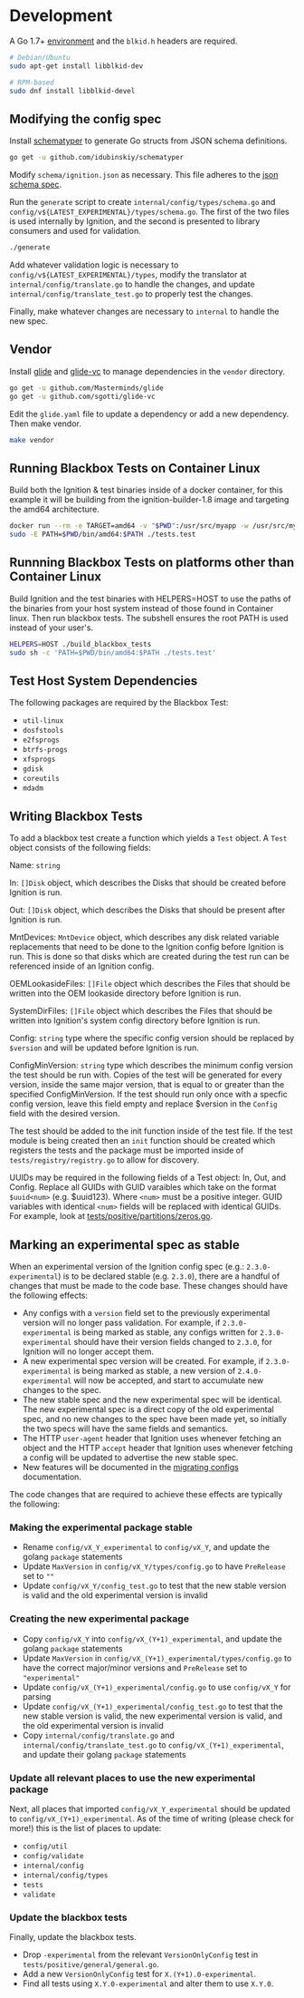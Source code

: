 # Development

A Go 1.7+ [environment](https://golang.org/doc/install) and the `blkid.h` headers are required.

```sh
# Debian/Ubuntu
sudo apt-get install libblkid-dev

# RPM-based
sudo dnf install libblkid-devel
```

## Modifying the config spec

Install [schematyper](https://github.com/idubinskiy/schematyper) to generate Go structs from JSON schema definitions.

```sh
go get -u github.com/idubinskiy/schematyper
```

Modify `schema/ignition.json` as necessary. This file adheres to the [json schema spec](http://json-schema.org/).

Run the `generate` script to create `internal/config/types/schema.go` and `config/v${LATEST_EXPERIMENTAL}/types/schema.go`. The first of the two files is used internally by Ignition, and the second is presented to library consumers and used for validation.

```sh
./generate
```

Add whatever validation logic is necessary to `config/v${LATEST_EXPERIMENTAL}/types`, modify the translator at `internal/config/translate.go` to handle the changes, and update `internal/config/translate_test.go` to properly test the changes.

Finally, make whatever changes are necessary to `internal` to handle the new spec.

## Vendor

Install [glide](https://github.com/Masterminds/glide) and [glide-vc](https://github.com/sgotti/glide-vc) to manage dependencies in the `vendor` directory.

```sh
go get -u github.com/Masterminds/glide
go get -u github.com/sgotti/glide-vc
```

Edit the `glide.yaml` file to update a dependency or add a new dependency. Then make vendor.

```sh
make vendor
```

## Running Blackbox Tests on Container Linux

Build both the Ignition & test binaries inside of a docker container, for this example it will be building from the ignition-builder-1.8 image and targeting the amd64 architecture.

```sh
docker run --rm -e TARGET=amd64 -v "$PWD":/usr/src/myapp -w /usr/src/myapp quay.io/coreos/ignition-builder-1.8 ./build_blackbox_tests
sudo -E PATH=$PWD/bin/amd64:$PATH ./tests.test
```

## Runnning Blackbox Tests on platforms other than Container Linux

Build Ignition and the test binaries with HELPERS=HOST to use the paths of the binaries from your host system instead of those found in Container linux. Then run blackbox tests. The subshell ensures the root PATH is used instead of your user's.

```sh
HELPERS=HOST ./build_blackbox_tests
sudo sh -c 'PATH=$PWD/bin/amd64:$PATH ./tests.test'
```

## Test Host System Dependencies

The following packages are required by the Blackbox Test:

* `util-linux`
* `dosfstools`
* `e2fsprogs`
* `btrfs-progs`
* `xfsprogs`
* `gdisk`
* `coreutils`
* `mdadm`

## Writing Blackbox Tests

To add a blackbox test create a function which yields a `Test` object. A `Test` object consists of the following fields:

Name: `string`

In: `[]Disk` object, which describes the Disks that should be created before Ignition is run.

Out: `[]Disk` object, which describes the Disks that should be present after Ignition is run.

MntDevices: `MntDevice` object, which describes any disk related variable replacements that need to be done to the Ignition config before Ignition is run. This is done so that disks which are created during the test run can be referenced inside of an Ignition config.

OEMLookasideFiles: `[]File` object which describes the Files that should be written into the OEM lookaside directory before Ignition is run.

SystemDirFiles: `[]File` object which describes the Files that should be written into Ignition's system config directory before Ignition is run.

Config: `string` type where the specific config version should be replaced by `$version` and will be updated before Ignition is run.

ConfigMinVersion: `string` type which describes the minimum config version the test should be run with. Copies of the test will be generated for every version, inside the same major version, that is equal to or greater than the specified ConfigMinVersion. If the test should run only once with a specfic config version, leave this field empty and replace $version in the `Config` field with the desired version.

The test should be added to the init function inside of the test file. If the test module is being created then an `init` function should be created which registers the tests and the package must be imported inside of `tests/registry/registry.go` to allow for discovery.

UUIDs may be required in the following fields of a Test object: In, Out, and Config. Replace all GUIDs with GUID varaibles which take on the format `$uuid<num>` (e.g. $uuid123). Where `<num>` must be a positive integer. GUID variables with identical `<num>` fields will be replaced with identical GUIDs. For example, look at [tests/positive/partitions/zeros.go](https://github.com/coreos/ignition/blob/master/tests/positive/partitions/zeros.go).

## Marking an experimental spec as stable

When an experimental version of the Ignition config spec (e.g.: `2.3.0-experimental`) is to be declared stable (e.g. `2.3.0`), there are a handful of changes that must be made to the code base. These changes should have the following effects:

- Any configs with a `version` field set to the previously experimental version will no longer pass validation. For example, if `2.3.0-experimental` is being marked as stable, any configs written for `2.3.0-experimental` should have their version fields changed to `2.3.0`, for Ignition will no longer accept them.
- A new experimental spec version will be created. For example, if `2.3.0-experimental` is being marked as stable, a new version of `2.4.0-experimental` will now be accepted, and start to accumulate new changes to the spec.
- The new stable spec and the new experimental spec will be identical. The new experimental spec is a direct copy of the old experimental spec, and no new changes to the spec have been made yet, so initially the two specs will have the same fields and semantics.
- The HTTP `user-agent` header that Ignition uses whenever fetching an object and the HTTP `accept` header that Ignition uses whenever fetching a config will be updated to advertise the new stable spec.
- New features will be documented in the [migrating configs](doc/migrating-configs.md) documentation.

The code changes that are required to achieve these effects are typically the following:

### Making the experimental package stable

- Rename `config/vX_Y_experimental` to `config/vX_Y`, and update the golang `package` statements
- Update `MaxVersion` in `config/vX_Y/types/config.go` to have `PreRelease` set to `""`
- Update `config/vX_Y/config_test.go` to test that the new stable version is valid and the old experimental version is invalid

### Creating the new experimental package

- Copy `config/vX_Y` into `config/vX_(Y+1)_experimental`, and update the golang `package` statements
- Update `MaxVersion` in `config/vX_(Y+1)_experimental/types/config.go` to have the correct major/minor versions and `PreRelease` set to `"experimental"`
- Update `config/vX_(Y+1)_experimental/config.go` to use `config/vX_Y` for parsing
- Update `config/vX_(Y+1)_experimental/config_test.go` to test that the new stable version is valid, the new experimental version is valid, and the old experimental version is invalid
- Copy `internal/config/translate.go` and `internal/config/translate_test.go` to `config/vX_(Y+1)_experimental`, and update their golang `package` statements

### Update all relevant places to use the new experimental package

Next, all places that imported `config/vX_Y_experimental` should be updated to `config/vX_(Y+1)_experimental`. As of the time of writing (please check for more!) this is the list of places to update:

- `config/util`
- `config/validate`
- `internal/config`
- `internal/config/types`
- `tests`
- `validate`

### Update the blackbox tests

Finally, update the blackbox tests.

- Drop `-experimental` from the relevant `VersionOnlyConfig` test in `tests/positive/general/general.go`.
- Add a new `VersionOnlyConfig` test for `X.(Y+1).0-experimental`.
- Find all tests using `X.Y.0-experimental` and alter them to use `X.Y.0`.
